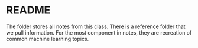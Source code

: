 # README

The folder stores all notes from this class. There is a reference folder that we pull information. For the most component in notes, they are recreation of common machine learning topics.
